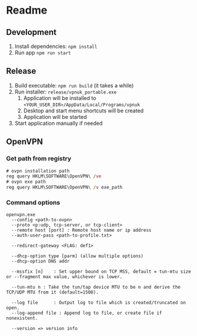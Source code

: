 # Readme

## Development

1. Install dependencies: `npm install`
1. Run app `npm run start`

## Release

1. Build executable: `npm run build` (it takes a while)
1. Run installer: `release/vpnuk_portable.exe`
   1. Application will be installed to `<YOUR_USER_DIR>/AppData/Local/Programs/vpnuk`
   1. Desktop and start menu shortcuts will be created
   1. Application will be started
1. Start application manually if needed

## OpenVPN

### Get path from registry

```ps
# ovpn installation path
reg query HKLM\SOFTWARE\OpenVPN\ /ve
# ovpn exe path
reg query HKLM\SOFTWARE\OpenVPN\ /v exe_path
```

### Command options

```text
openvpn.exe
  --config <path-to-ovpn>
  --proto <p:udp, tcp-server, or tcp-client>
  --remote host [port] : Remote host name or ip address
  --auth-user-pass <path-to-profile.txt>
  
  --redirect-gateway <FLAG: def1>
  
  --dhcp-option type [parm] (allow multiple options)
  --dhcp-option DNS addr

  --mssfix [n]    : Set upper bound on TCP MSS, default = tun-mtu size or --fragment max value, whichever is lower.

  --tun-mtu n : Take the tun/tap device MTU to be n and derive the TCP/UDP MTU from it (default=1500).

  --log file      : Output log to file which is created/truncated on open.
  --log-append file : Append log to file, or create file if nonexistent.

  --version => version info
```
